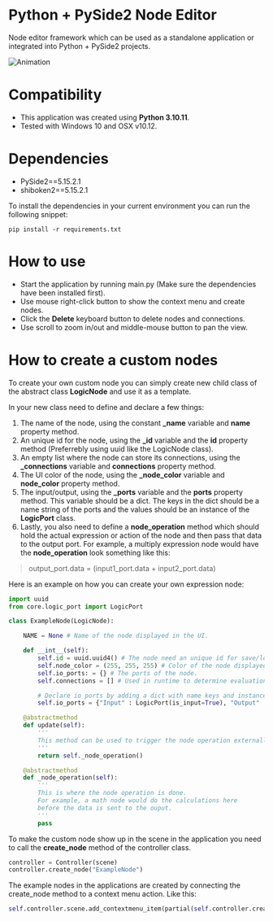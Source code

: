 # Python + PySide2 Node Editor
Node editor framework which can be used as a standalone application or integrated into Python + PySide2 projects.

![Animation](https://github.com/joaen/node-editor-framework/assets/6629861/51a84e31-ebde-419b-9013-a154e5efb311)

# Compatibility
* This application was created using **Python 3.10.11**.
* Tested with Windows 10 and OSX v10.12.

 # Dependencies
* PySide2==5.15.2.1
* shiboken2==5.15.2.1

To install the dependencies in your current environment you can run the following snippet:
```
pip install -r requirements.txt
```

# How to use
* Start the application by running main.py (Make sure the dependencies have been installed first).
* Use mouse right-click button to show the context menu and create nodes.
* Click the **Delete** keyboard button to delete nodes and connections.
* Use scroll to zoom in/out and middle-mouse button to pan the view.

# How to create a custom nodes
To create your own custom node you can simply create new child class of the abstract class **LogicNode** and use it as a template.

In your new class need to define and declare a few things:
1. The name of the node, using the constant **_name** variable and **name** property method.
2. An unique id for the node, using the **_id** variable and the **id** property method (Preferrebly using uuid like the LogicNode class).
3. An empty list where the node can store its connections, using the **_connections** variable and **connections** property method.
4. The UI color of the node, using the **_node_color** variable and **node_color** property method.
5. The input/output, using the **_ports** variable and the **ports** property method. This variable should be a dict. The keys in the dict should be a name string of the ports and the values should be an instance of the **LogicPort** class.
6. Lastly, you also need to define a **node_operation** method which should hold the actual expression or action of the node and then pass that data to the output port. For example, a multiply expression node would have the **node_operation** look something like this:
> output_port.data = (input1_port.data + input2_port.data)

Here is an example on how you can create your own expression node:

```python
import uuid
from core.logic_port import LogicPort

class ExampleNode(LogicNode):

    NAME = None # Name of the node displayed in the UI.

    def __int__(self):
        self.id = uuid.uuid4() # The node need an unique id for save/load functionality to work
        self.node_color = (255, 255, 255) # Color of the node displayed in the UI.
        self.io_ports: = {} # The ports of the node.
        self.connections = [] # Used in runtime to determine evaluation order of the connected nodes.

        # Declare io ports by adding a dict with name keys and instances of LogicPort as values.
        self.io_ports = {"Input" : LogicPort(is_input=True), "Output" : LogicPort(is_input=False)}

    @abstractmethod
    def update(self):
        ''' 
        This method can be used to trigger the node operation externally.
        '''
        return self._node_operation()

    @abstractmethod
    def _node_operation(self):
        ''' 
        This is where the node operation is done.
        For example, a math node would do the calculations here
        before the data is sent to the ouput.
        '''
        pass

```

To make the custom node show up in the scene in the application you need to call the **create_node** method of the controller class.

```python
controller = Controller(scene)
controller.create_node("ExampleNode")
```

The example nodes in the applications are created by connecting the create_node method to a context menu action. Like this:

```python
self.controller.scene.add_contextmenu_item(partial(self.controller.create_node, "AddNode"), "Add Node")
```







